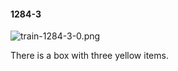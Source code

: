 #### 1284-3
![train-1284-3-0.png](https://github.com/lil-lab/nlvr/raw/master/nlvr/train/images/4/train-1284-3-0.png "train-1284-3-0.png")

There is a box with three yellow items.